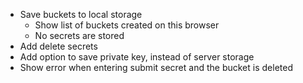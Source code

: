 - Save buckets to local storage
  - Show list of buckets created on this browser
  - No secrets are stored
- Add delete secrets
- Add option to save private key, instead of server storage
- Show error when entering submit secret and the bucket is deleted
